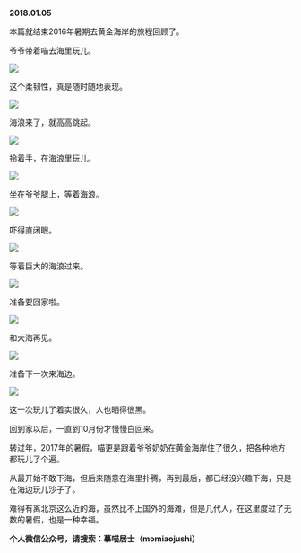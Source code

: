 
          
            
**2018.01.05**

本篇就结束2016年暑期去黄金海岸的旅程回顾了。

爷爷带着喵去海里玩儿。




![](//upload-images.jianshu.io/upload_images/51001-4b4c2821817c656d.jpg)




这个柔韧性，真是随时随地表现。




![](//upload-images.jianshu.io/upload_images/51001-e51732d24756c839.jpg)




海浪来了，就高高跳起。




![](//upload-images.jianshu.io/upload_images/51001-da8ce1f07b7fbe4e.jpg)




拎着手，在海浪里玩儿。




![](//upload-images.jianshu.io/upload_images/51001-4c3e005f8e0e3e72.jpg)




坐在爷爷腿上，等着海浪。




![](//upload-images.jianshu.io/upload_images/51001-5d059fc94e9c6a3f.jpg)




吓得直闭眼。




![](//upload-images.jianshu.io/upload_images/51001-8e7123c89784e831.jpg)




等着巨大的海浪过来。




![](//upload-images.jianshu.io/upload_images/51001-acb929099c4a7ce1.jpg)




准备要回家啦。




![](//upload-images.jianshu.io/upload_images/51001-7967416aeab0d556.jpg)




和大海再见。




![](//upload-images.jianshu.io/upload_images/51001-ba70ddb86c07b313.jpg)




准备下一次来海边。




![](//upload-images.jianshu.io/upload_images/51001-f8d4054def4b37f8.jpg)




这一次玩儿了着实很久，人也晒得很黑。

回到家以后，一直到10月份才慢慢白回来。

转过年，2017年的暑假，喵更是跟着爷爷奶奶在黄金海岸住了很久，把各种地方都玩儿了个遍。

从最开始不敢下海，但后来随意在海里扑腾，再到最后，都已经没兴趣下海，只是在海边玩儿沙子了。

难得有离北京这么近的海，虽然比不上国外的海滩，但是几代人，在这里度过了无数的暑假，也是一种幸福。


**个人微信公众号，请搜索：摹喵居士（momiaojushi）**

          
        